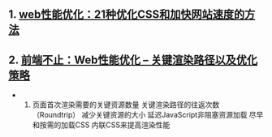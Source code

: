 ## 1. [web性能优化：21种优化CSS和加快网站速度的方法](https://segmentfault.com/a/1190000018533393)
## 2. [前端不止：Web性能优化 – 关键渲染路径以及优化策略](https://insights.thoughtworks.cn/critical-rendering-path-and-optimization-strategy/?utm_source=tuicool&utm_medium=referral)
 * 1. 页面首次渲染需要的关键资源数量
      关键渲染路径的往返次数（Roundtrip）
      减少关键资源的大小
      延迟JavaScript非阻塞资源加载
      尽早和按需的加载CSS
      内联CSS来提高渲染性能
